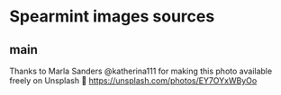 # Spearmint images sources

## main

Thanks to Marla Sanders @katherina111 for making this photo available freely on Unsplash 🎁
https://unsplash.com/photos/EY7OYxWByOo 